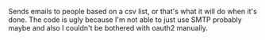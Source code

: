 Sends emails to people based on a csv list, or that's what it will do when it's done. The code is ugly because I'm not able to just use SMTP probably maybe and also I couldn't be bothered with oauth2 manually.
